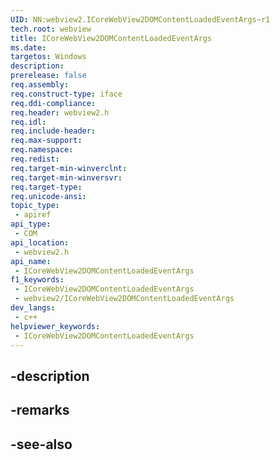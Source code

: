 ```yaml
---
UID: NN:webview2.ICoreWebView2DOMContentLoadedEventArgs~r1
tech.root: webview
title: ICoreWebView2DOMContentLoadedEventArgs
ms.date: 
targetos: Windows
description: 
prerelease: false
req.assembly: 
req.construct-type: iface
req.ddi-compliance: 
req.header: webview2.h
req.idl: 
req.include-header: 
req.max-support: 
req.namespace: 
req.redist: 
req.target-min-winverclnt: 
req.target-min-winversvr: 
req.target-type: 
req.unicode-ansi: 
topic_type:
 - apiref
api_type:
 - COM
api_location:
 - webview2.h
api_name:
 - ICoreWebView2DOMContentLoadedEventArgs
f1_keywords:
 - ICoreWebView2DOMContentLoadedEventArgs
 - webview2/ICoreWebView2DOMContentLoadedEventArgs
dev_langs:
 - c++
helpviewer_keywords:
 - ICoreWebView2DOMContentLoadedEventArgs
---
```


## -description

## -remarks

## -see-also

